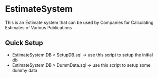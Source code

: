 # EstimateSystem
This is an Estimate system that can be used by Companies for Calculating Estimates of Various Publications
## Quick Setup
* EstimateSystem.DB > SetupDB.sql -> use this script to setup the initial db
* EstimateSystem.DB > DummData.sql -> use this script to setup some dummy data
